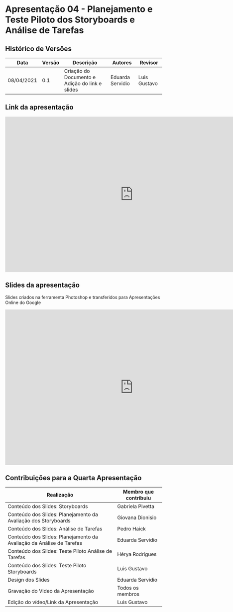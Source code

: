 # Apresentação 04 - Planejamento e Teste Piloto dos Storyboards e Análise de Tarefas

## Histórico de Versões

| Data       | Versão | Descrição                                             | Autores               | Revisor          |
| ---------- | ------ | ----------------------------------------------------- | ----------------------| ---------------- |
| 08/04/2021 | 0.1    | Criação do Documento e Adição do link e slides        | Eduarda Servidio      | Luis Gustavo     |

## Link da apresentação

<iframe width="820" height="500" src="https://www.youtube.com/embed/SYijeiphqSo" title="YouTube video player" frameborder="0" allow="accelerometer; autoplay; clipboard-write; encrypted-media; gyroscope; picture-in-picture" allowfullscreen></iframe>

## Slides da apresentação
Slides criados na ferramenta Photoshop e transferidos para Apresentações Online do Google

<iframe width="820" height="500" src="https://docs.google.com/presentation/d/1AxGE0As704-PfJ1REg8gvXAzPhEoni-QWLC0pN6AjGI/edit?usp=sharing" frameborder="0"
    allow="accelerometer; autoplay; clipboard-write; encrypted-media; gyroscope; picture-in-picture"
    allowfullscreen></iframe>

## Contribuições para a Quarta Apresentação

| Realização                                           | Membro que contribuiu     |
| ---------------------------------------------------- | ------------------------- |
| Conteúdo dos Slides: Storyboards                     | Gabriela Pivetta          |
| Conteúdo dos Slides: Planejamento da Avaliação dos Storyboards    | Giovana Dionisio          |
| Conteúdo dos Slides: Análise de Tarefas              | Pedro Haick               |
| Conteúdo dos Slides: Planejamento da Avaliação da Análise de Tarefas   | Eduarda Servidio          |
| Conteúdo dos Slides: Teste Piloto Análise de Tarefas | Hérya Rodrigues           |
| Conteúdo dos Slides: Teste Piloto Storyboards        | Luis Gustavo              |
| Design dos Slides                                    | Eduarda Servidio          |
| Gravação do Video da Apresentação                    | Todos os membros          |
| Edição do vídeo/Link da Apresentação                 | Luis Gustavo              |
